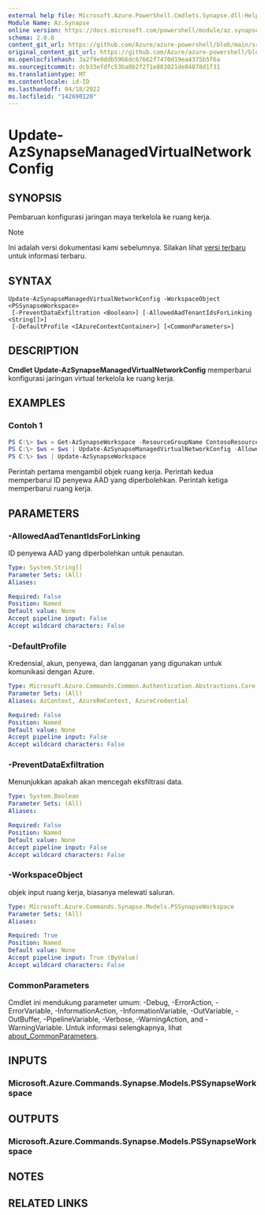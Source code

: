 ```yaml
---
external help file: Microsoft.Azure.PowerShell.Cmdlets.Synapse.dll-Help.xml
Module Name: Az.Synapse
online version: https://docs.microsoft.com/powershell/module/az.synapse/update-azsynapsemanagedvirtualnetworkconfig
schema: 2.0.0
content_git_url: https://github.com/Azure/azure-powershell/blob/main/src/Synapse/Synapse/help/Update-AzSynapseManagedVirtualNetworkConfig.md
original_content_git_url: https://github.com/Azure/azure-powershell/blob/main/src/Synapse/Synapse/help/Update-AzSynapseManagedVirtualNetworkConfig.md
ms.openlocfilehash: 3a2f9e0ddb5966dc67662f7470d19ea4375b5f6a
ms.sourcegitcommit: dcb33efdfc53ba0b2f271e883021de84878d1f31
ms.translationtype: MT
ms.contentlocale: id-ID
ms.lasthandoff: 04/18/2022
ms.locfileid: "142690120"
---
```

# Update-AzSynapseManagedVirtualNetworkConfig

## SYNOPSIS
Pembaruan konfigurasi jaringan maya terkelola ke ruang kerja.

> [!NOTE]
>Ini adalah versi dokumentasi kami sebelumnya. Silakan lihat [versi terbaru](/powershell/module/az.synapse/update-azsynapsemanagedvirtualnetworkconfig) untuk informasi terbaru.

## SYNTAX

```
Update-AzSynapseManagedVirtualNetworkConfig -WorkspaceObject <PSSynapseWorkspace>
 [-PreventDataExfiltration <Boolean>] [-AllowedAadTenantIdsForLinking <String[]>]
 [-DefaultProfile <IAzureContextContainer>] [<CommonParameters>]
```

## DESCRIPTION
**Cmdlet Update-AzSynapseManagedVirtualNetworkConfig** memperbarui konfigurasi jaringan virtual terkelola ke ruang kerja.

## EXAMPLES

### Contoh 1
```powershell
PS C:\> $ws = Get-AzSynapseWorkspace -ResourceGroupName ContosoResourceGroup -WorkspaceName ContosoWorkspace 
PS C:\> $ws = $ws | Update-AzSynapseManagedVirtualNetworkConfig -AllowedAadTenantIdsForLinking a96040c4-18dd-4dde-8181-f70daca04919 
PS C:\> $ws | Update-AzSynapseWorkspace
```

Perintah pertama mengambil objek ruang kerja. Perintah kedua memperbarui ID penyewa AAD yang diperbolehkan. Perintah ketiga memperbarui ruang kerja.

## PARAMETERS

### -AllowedAadTenantIdsForLinking
ID penyewa AAD yang diperbolehkan untuk penautan.

```yaml
Type: System.String[]
Parameter Sets: (All)
Aliases:

Required: False
Position: Named
Default value: None
Accept pipeline input: False
Accept wildcard characters: False
```

### -DefaultProfile
Kredensial, akun, penyewa, dan langganan yang digunakan untuk komunikasi dengan Azure.

```yaml
Type: Microsoft.Azure.Commands.Common.Authentication.Abstractions.Core.IAzureContextContainer
Parameter Sets: (All)
Aliases: AzContext, AzureRmContext, AzureCredential

Required: False
Position: Named
Default value: None
Accept pipeline input: False
Accept wildcard characters: False
```

### -PreventDataExfiltration
Menunjukkan apakah akan mencegah eksfiltrasi data.

```yaml
Type: System.Boolean
Parameter Sets: (All)
Aliases:

Required: False
Position: Named
Default value: None
Accept pipeline input: False
Accept wildcard characters: False
```

### -WorkspaceObject
objek input ruang kerja, biasanya melewati saluran.

```yaml
Type: Microsoft.Azure.Commands.Synapse.Models.PSSynapseWorkspace
Parameter Sets: (All)
Aliases:

Required: True
Position: Named
Default value: None
Accept pipeline input: True (ByValue)
Accept wildcard characters: False
```

### CommonParameters
Cmdlet ini mendukung parameter umum: -Debug, -ErrorAction, -ErrorVariable, -InformationAction, -InformationVariable, -OutVariable, -OutBuffer, -PipelineVariable, -Verbose, -WarningAction, and -WarningVariable. Untuk informasi selengkapnya, lihat [about_CommonParameters](http://go.microsoft.com/fwlink/?LinkID=113216).

## INPUTS

### Microsoft.Azure.Commands.Synapse.Models.PSSynapseWorkspace

## OUTPUTS

### Microsoft.Azure.Commands.Synapse.Models.PSSynapseWorkspace

## NOTES

## RELATED LINKS
